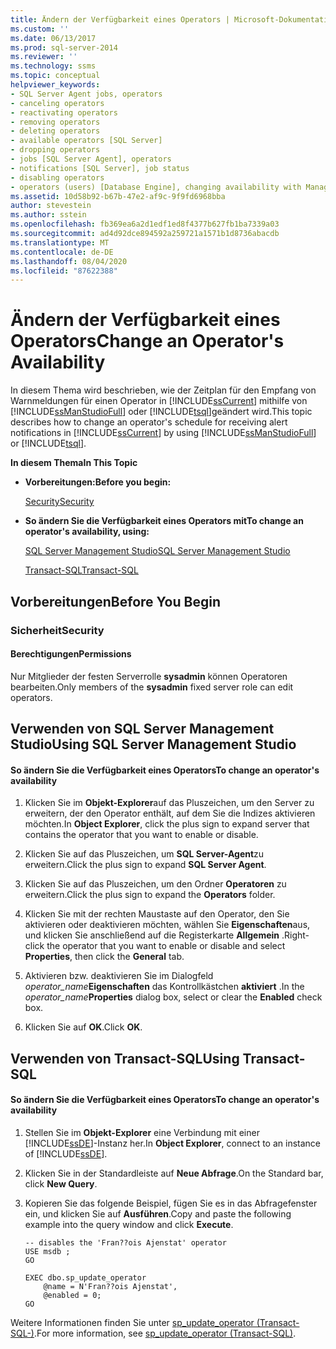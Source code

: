 ```yaml
---
title: Ändern der Verfügbarkeit eines Operators | Microsoft-Dokumentation
ms.custom: ''
ms.date: 06/13/2017
ms.prod: sql-server-2014
ms.reviewer: ''
ms.technology: ssms
ms.topic: conceptual
helpviewer_keywords:
- SQL Server Agent jobs, operators
- canceling operators
- reactivating operators
- removing operators
- deleting operators
- available operators [SQL Server]
- dropping operators
- jobs [SQL Server Agent], operators
- notifications [SQL Server], job status
- disabling operators
- operators (users) [Database Engine], changing availability with Management Studio
ms.assetid: 10d58b92-b67b-47e2-af9c-9f9fd6968bba
author: stevestein
ms.author: sstein
ms.openlocfilehash: fb369ea6a2d1edf1ed8f4377b627fb1ba7339a03
ms.sourcegitcommit: ad4d92dce894592a259721a1571b1d8736abacdb
ms.translationtype: MT
ms.contentlocale: de-DE
ms.lasthandoff: 08/04/2020
ms.locfileid: "87622388"
---
```

# <a name="change-an-operator39s-availability"></a><span data-ttu-id="7ad91-102">Ändern der Verfügbarkeit eines Operators</span><span class="sxs-lookup"><span data-stu-id="7ad91-102">Change an Operator&#39;s Availability</span></span>
  <span data-ttu-id="7ad91-103">In diesem Thema wird beschrieben, wie der Zeitplan für den Empfang von Warnmeldungen für einen Operator in [!INCLUDE[ssCurrent](../../includes/sscurrent-md.md)] mithilfe von [!INCLUDE[ssManStudioFull](../../includes/ssmanstudiofull-md.md)] oder [!INCLUDE[tsql](../../includes/tsql-md.md)]geändert wird.</span><span class="sxs-lookup"><span data-stu-id="7ad91-103">This topic describes how to change an operator's schedule for receiving alert notifications in [!INCLUDE[ssCurrent](../../includes/sscurrent-md.md)] by using [!INCLUDE[ssManStudioFull](../../includes/ssmanstudiofull-md.md)] or [!INCLUDE[tsql](../../includes/tsql-md.md)].</span></span>  
  
 <span data-ttu-id="7ad91-104">**In diesem Thema**</span><span class="sxs-lookup"><span data-stu-id="7ad91-104">**In This Topic**</span></span>  
  
-   <span data-ttu-id="7ad91-105">**Vorbereitungen:**</span><span class="sxs-lookup"><span data-stu-id="7ad91-105">**Before you begin:**</span></span>  
  
     [<span data-ttu-id="7ad91-106">Security</span><span class="sxs-lookup"><span data-stu-id="7ad91-106">Security</span></span>](#Security)  
  
-   <span data-ttu-id="7ad91-107">**So ändern Sie die Verfügbarkeit eines Operators mit**</span><span class="sxs-lookup"><span data-stu-id="7ad91-107">**To change an operator's availability, using:**</span></span>  
  
     [<span data-ttu-id="7ad91-108">SQL Server Management Studio</span><span class="sxs-lookup"><span data-stu-id="7ad91-108">SQL Server Management Studio</span></span>](#SSMSProcedure)  
  
     [<span data-ttu-id="7ad91-109">Transact-SQL</span><span class="sxs-lookup"><span data-stu-id="7ad91-109">Transact-SQL</span></span>](#TsqlProcedure)  
  
##  <a name="before-you-begin"></a><a name="BeforeYouBegin"></a> <span data-ttu-id="7ad91-110">Vorbereitungen</span><span class="sxs-lookup"><span data-stu-id="7ad91-110">Before You Begin</span></span>  
  
###  <a name="security"></a><a name="Security"></a> <span data-ttu-id="7ad91-111">Sicherheit</span><span class="sxs-lookup"><span data-stu-id="7ad91-111">Security</span></span>  
  
####  <a name="permissions"></a><a name="Permissions"></a> <span data-ttu-id="7ad91-112">Berechtigungen</span><span class="sxs-lookup"><span data-stu-id="7ad91-112">Permissions</span></span>  
 <span data-ttu-id="7ad91-113">Nur Mitglieder der festen Serverrolle **sysadmin** können Operatoren bearbeiten.</span><span class="sxs-lookup"><span data-stu-id="7ad91-113">Only members of the **sysadmin** fixed server role can edit operators.</span></span>  
  
##  <a name="using-sql-server-management-studio"></a><a name="SSMSProcedure"></a> <span data-ttu-id="7ad91-114">Verwenden von SQL Server Management Studio</span><span class="sxs-lookup"><span data-stu-id="7ad91-114">Using SQL Server Management Studio</span></span>  
  
#### <a name="to-change-an-operators-availability"></a><span data-ttu-id="7ad91-115">So ändern Sie die Verfügbarkeit eines Operators</span><span class="sxs-lookup"><span data-stu-id="7ad91-115">To change an operator's availability</span></span>  
  
1.  <span data-ttu-id="7ad91-116">Klicken Sie im **Objekt-Explorer**auf das Pluszeichen, um den Server zu erweitern, der den Operator enthält, auf dem Sie die Indizes aktivieren möchten.</span><span class="sxs-lookup"><span data-stu-id="7ad91-116">In **Object Explorer**, click the plus sign to expand server that contains the operator that you want to enable or disable.</span></span>  
  
2.  <span data-ttu-id="7ad91-117">Klicken Sie auf das Pluszeichen, um **SQL Server-Agent**zu erweitern.</span><span class="sxs-lookup"><span data-stu-id="7ad91-117">Click the plus sign to expand **SQL Server Agent**.</span></span>  
  
3.  <span data-ttu-id="7ad91-118">Klicken Sie auf das Pluszeichen, um den Ordner **Operatoren** zu erweitern.</span><span class="sxs-lookup"><span data-stu-id="7ad91-118">Click the plus sign to expand the **Operators** folder.</span></span>  
  
4.  <span data-ttu-id="7ad91-119">Klicken Sie mit der rechten Maustaste auf den Operator, den Sie aktivieren oder deaktivieren möchten, wählen Sie **Eigenschaften**aus, und klicken Sie anschließend auf die Registerkarte **Allgemein** .</span><span class="sxs-lookup"><span data-stu-id="7ad91-119">Right-click the operator that you want to enable or disable and select **Properties**, then click the **General** tab.</span></span>  
  
5.  <span data-ttu-id="7ad91-120">Aktivieren bzw. deaktivieren Sie im Dialogfeld _operator_name_**Eigenschaften** das Kontrollkästchen **aktiviert** .</span><span class="sxs-lookup"><span data-stu-id="7ad91-120">In the _operator_name_**Properties** dialog box, select or clear the **Enabled** check box.</span></span>  
  
6.  <span data-ttu-id="7ad91-121">Klicken Sie auf **OK**.</span><span class="sxs-lookup"><span data-stu-id="7ad91-121">Click **OK**.</span></span>  
  
##  <a name="using-transact-sql"></a><a name="TsqlProcedure"></a> <span data-ttu-id="7ad91-122">Verwenden von Transact-SQL</span><span class="sxs-lookup"><span data-stu-id="7ad91-122">Using Transact-SQL</span></span>  
  
#### <a name="to-change-an-operators-availability"></a><span data-ttu-id="7ad91-123">So ändern Sie die Verfügbarkeit eines Operators</span><span class="sxs-lookup"><span data-stu-id="7ad91-123">To change an operator's availability</span></span>  
  
1.  <span data-ttu-id="7ad91-124">Stellen Sie im **Objekt-Explorer** eine Verbindung mit einer [!INCLUDE[ssDE](../../includes/ssde-md.md)]-Instanz her.</span><span class="sxs-lookup"><span data-stu-id="7ad91-124">In **Object Explorer**, connect to an instance of [!INCLUDE[ssDE](../../includes/ssde-md.md)].</span></span>  
  
2.  <span data-ttu-id="7ad91-125">Klicken Sie in der Standardleiste auf **Neue Abfrage**.</span><span class="sxs-lookup"><span data-stu-id="7ad91-125">On the Standard bar, click **New Query**.</span></span>  
  
3.  <span data-ttu-id="7ad91-126">Kopieren Sie das folgende Beispiel, fügen Sie es in das Abfragefenster ein, und klicken Sie auf **Ausführen**.</span><span class="sxs-lookup"><span data-stu-id="7ad91-126">Copy and paste the following example into the query window and click **Execute**.</span></span>  
  
    ```  
    -- disables the 'Fran??ois Ajenstat' operator  
    USE msdb ;  
    GO  
  
    EXEC dbo.sp_update_operator   
        @name = N'Fran??ois Ajenstat',  
        @enabled = 0;  
    GO  
    ```  
  
 <span data-ttu-id="7ad91-127">Weitere Informationen finden Sie unter [sp_update_operator &#40;Transact-SQL-&#41;](/sql/relational-databases/system-stored-procedures/sp-update-operator-transact-sql).</span><span class="sxs-lookup"><span data-stu-id="7ad91-127">For more information, see [sp_update_operator &#40;Transact-SQL&#41;](/sql/relational-databases/system-stored-procedures/sp-update-operator-transact-sql).</span></span>  
  
  
